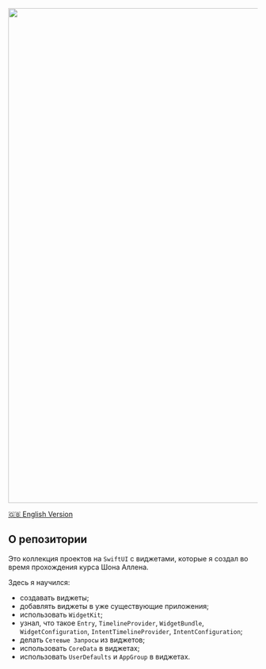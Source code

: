 <img width="1000" src="https://raw.githubusercontent.com/artexhibit/SeanAllenWidgetKit/Public/main/Resources/widgets.png">

[🇬🇧 English Version](./README.md)

## О репозитории

Это коллекция проектов на `SwiftUI` с виджетами, которые я создал во время прохождения курса Шона Аллена.

Здесь я научился:

-   создавать виджеты;
-   добавлять виджеты в уже существующие приложения;
-   использовать `WidgetKit`;
-   узнал, что такое `Entry`, `TimelineProvider`, `WidgetBundle`, `WidgetConfiguration`, `IntentTimelineProvider`, `IntentConfiguration`;
-   делать `Cетевые Запросы` из виджетов;
-   использовать `CoreData` в виджетах;
-   использовать `UserDefaults` и `AppGroup` в виджетах.
